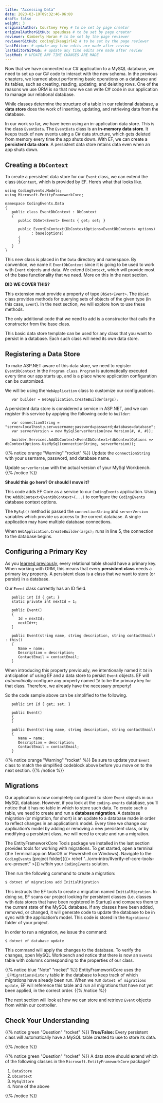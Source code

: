 ```yaml
---
title: "Accessing Data"
date: 2023-03-10T09:32:46-06:00
draft: false
weight: 3
originalAuthor: Courtney Frey # to be set by page creator
originalAuthorGitHub: speudusa # to be set by page creator
reviewer: Kimberly Horan # to be set by the page reviewer
reviewerGitHub: codinglikeagirl42 # to be set by the page reviewer
lastEditor: # update any time edits are made after review
lastEditorGitHub: # update any time edits are made after review
lastMod: # UPDATE ANY TIME CHANGES ARE MADE
---
```


Now that we have connected our C# application to a MySQL database, we need to set up our C# code to interact with the new schema. In the previous chapters, we learned about performing basic operations on a database and its tables, such as creating, reading, updating, and deleting rows. One of the reasons we use ORM is so that now we can write C# code in our application to manage our relational database.

While classes determine the structure of a table in our relational database, a **data store** does the work of inserting, updating, and retrieving data from the database.

In our work so far, we have been using an in-application data store. This is the class `EventData`. The `EventData` class is an **in-memory data store**. It keeps track of new events using a C# data structure, which gets deleted from memory every time the app shuts down. With EF, we can create a **persistent data store**. A persistent data store retains data even when an app shuts down.

## Creating a `DbContext`

To create a persistent data store for our `Event` class, we can extend the class `DbContext`, which is provided by EF. Here’s what that looks like.

   ```csharp{linenos=table,hl_lines=[],linenostart=1}
   using CodingEvents.Models;
   using Microsoft.EntityFrameworkCore;

   namespace CodingEvents.Data
   {
      public class EventDbContext : DbContext
      {
         public DbSet<Event> Events { get; set; }

         public EventDbContext(DbContextOptions<EventDbContext> options)
               : base(options)
         {
         }
      }
   }

   ```

This new class is placed in the `Data` directory and namespace. By convention, we name it `EventDbContext` since it is going to be used to work with `Event` objects and data. We extend `DbContext`, which will provide most of the base functionality that we need. More on this in the next section.

**DID WE COVER THIS?**

This extension must provide a property of type `DbSet<Event>`. The `DbSet` class provides methods for querying sets of objects of the given type (in this case, `Event`). In the next section, we will explore how to use these methods.

The only additional code that we need to add is a constructor that calls the constructor from the base class.

This basic data store template can be used for any class that you want to persist in a database. Each such class will need its own data store.

## Registering a Data Store

To make ASP.NET aware of this data store, we need to register `EventDbContext` in the `Program class`. `Program` is automatically executed every time our app starts up, and is a place where application configuration can be customized.

We will be using the `WebApplication` class to customize our configurations.

```csharp{linenos=table,hl_lines=[],linenostart=5}
   var builder = WebApplication.CreateBuilder(args);
```

A persistent data store is considered a service in ASP.NET, and we can register this service by applying the following code to `builder`:


```csharp{linenos=table,hl_lines=[],linenostart=10}
   var connectionString = "server=localhost;user=username;password=password;database=database";
   var serverVersion = new MySqlServerVersion(new Version(#, #, #));

   builder.Services.AddDbContext<EventDbContext>(dbContextOptions => dbContextOptions.UseMySql(connectionString, serverVersion));
```

{{% notice orange "Warning" "rocket" %}}
Update the `connectionString` with your username, password, and database name.

Update `serverVersion` with the actual version of your MySql Workbench.
{{% /notice %}}

**Should this go here?  Or should I move it?**

This code adds EF Core as a service to our `CodingEvents` application.   Using the `AddDbContext<EventDbContext>(...)` to configure the `CodingEvents` database context options.

The `MySql()` method is passed the `connectionString` and `serverVersion` variables which provide us access to the correct database.  A single application may have multiple database connections. 

When `WebApplication.CreateBuilder(args);` runs in line 5, the connection to the database begins. 

## Configuring a Primary Key
<!-- TODO: Update SQL link -->
As you [learned previously](https://education.launchcode.org/SQL/chapters/mysql-part-2/relationships.html#table-keys), every relational table should have a primary key. When working with ORM, this means that every **persistent class** needs a primary key property. A persistent class is a class that we want to store (or persist) in a database.

Our `Event` class currently has an ID field.

```csharp{linenos=table,hl_lines=[],linenostart=16}
   public int Id { get; }
   static private int nextId = 1;

   public Event()
   {
      Id = nextId;
      nextId++;
   }

   public Event(string name, string description, string contactEmail) : this()
   {
      Name = name;
      Description = description;
      ContactEmail = contactEmail;
   }
```

When introducing this property previously, we intentionally named it `Id` in anticipation of using EF and a data store to persist `Event` objects. EF will _automatically_ configure any property named `Id` to be the primary key for that class. Therefore, we already have the necessary property!

So the code sample above can be simplified to the following.

```csharp{linenos=table,hl_lines=[],linenostart=16}
   public int Id { get; set; }

   public Event()
   {
   }

   public Event(string name, string description, string contactEmail)
   {
      Name = name;
      Description = description;
      ContactEmail = contactEmail;
   }
```

{{% notice orange "Warning" "rocket" %}}
Be sure to update your `Event` class to match the simplified codeblock above before you move on to the next section.
{{% /notice %}}


## Migrations

Our application is now completely configured to store `Event` objects in our MySQL database. However, if you look at the `coding-events` database, you’ll notice that it has no table in which to store such data. To create such a table, we need to create and run a **database migration**. A database migration (or migration, for short) is an update to a database made in order to reflect changes in an application’s model. Every time we change our application’s model by adding or removing a new persistent class, or by modifying a persistent class, we will need to create and run a migration.

The EntityFrameworkCore Tools package we installed in the last section provides tools for working with migrations. To get started, open a terminal (the Terminal app on MacOS or Powershell on Windows). Navigate to the `CodingEvents` [project folder]({{< relref "../orm-intro/#verify-ef-core-tools-are-present" >}}) _within_ your `CodingEvents` solution. 

Then run the following command to create a migration:

   ```bash
   $ dotnet ef migrations add InitialMigration
   ```

This instructs the EF tools to create a migration named `InitialMigration`. In doing so, EF scans our project looking for persistent classes (i.e. classes with data stores that have been registered in Startup) and compares them to the current state of the MySQL database. If any classes have been added, removed, or changed, it will generate code to update the database to be in sync with the application’s model. This code is stored in the `Migrations/` folder of your project.

In order to run a migration, we issue the command:

   ```bash
   $ dotnet ef database update
   ```

This command will apply the changes to the database. To verify the changes, open MySQL Workbench and notice that there is now an `Events` table with columns corresponding to the properties of our class.

{{% notice blue "Note" "rocket" %}}
EntityFrameworkCore uses the `_EFMigrationsHistory` table in the database to keep track of which migrations have already been run. When we run `dotnet ef migrations update`, EF will reference this table and run all migrations that have not yet been applied, in the correct order.
{{% /notice %}}

The next section will look at how we can store and retrieve `Event` objects from within our controller.



## Check Your Understanding

{{% notice green "Question" "rocket" %}}
   **True/False:** Every persistent class will automatically have a MySQL table created to use to store its data.

   <!-- ans: False - we have to use a migration to create the table
 -->
{{% /notice %}}

{{% notice green "Question" "rocket" %}}
   A data store should extend which of the following classes in the ``Microsoft.EntityFrameworkCore`` package?

   1. `DataStore`
   1. `DbContext`
   1. `MySqlStore`
   1. None of the above

   <!-- ans: `DbContext` -->
{{% /notice %}}